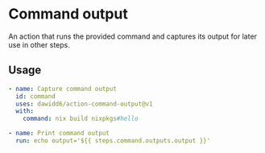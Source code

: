 # Command output

An action that runs the provided command and captures its output for later use in other steps.

## Usage

```yaml
- name: Capture command output
  id: command
  uses: dawidd6/action-command-output@v1
  with:
    command: nix build nixpkgs#hello

- name: Print command output
  run: echo output='${{ steps.command.outputs.output }}'
```
